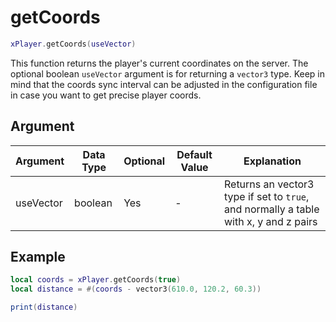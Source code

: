 # getCoords

```lua
xPlayer.getCoords(useVector)
```

This function returns the player's current coordinates on the server. The optional boolean `useVector` argument is for returning a `vector3` type. Keep in mind that the coords sync interval can be adjusted in the configuration file in case you want to get precise player coords.

## Argument

| Argument  | Data Type | Optional | Default Value | Explanation                                                                          |
|-----------|-----------|----------|---------------|--------------------------------------------------------------------------------------|
| useVector | boolean   | Yes      | -             | Returns an vector3 type if set to `true`, and normally a table with x, y and z pairs |

## Example

```lua
local coords = xPlayer.getCoords(true)
local distance = #(coords - vector3(610.0, 120.2, 60.3))

print(distance)
```
